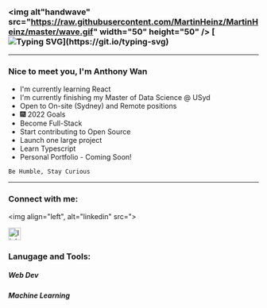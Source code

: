 ### <img alt"handwave" src="https://raw.githubusercontent.com/MartinHeinz/MartinHeinz/master/wave.gif" width="50" height="50" /> [![Typing SVG](https://readme-typing-svg.herokuapp.com?color=%230DA47F&size=30&duration=3800&vCenter=true&width=650&height=40&lines=Welcome+to+Anthony's+Github!)](https://git.io/typing-svg)

<hr>

### Nice to meet you, I'm Anthony Wan

- I'm currently learning React
- I'm currently finishing my Master of Data Science @ USyd
- Open to On-site (Sydney) and Remote positions
- :fireworks: 2022 Goals
- Become Full-Stack
- Start contributing to Open Source
- Launch one large project
- Learn Typescript
- Personal Portfolio - Coming Soon!

```diff
Be Humble, Stay Curious
```

<hr>

### Connect with me:

<img align="left", alt="linkedin" src=">

<img alt= "linkedin" src="./images/linkedin.svg" width="25">

<br>

### Lanugage and Tools:

##### Web Dev

##### Machine Learning
